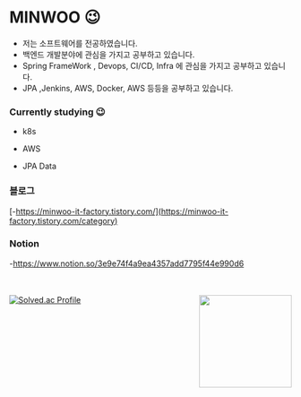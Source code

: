 # MINWOO 😉

  

-  저는 소프트웨어를 전공하였습니다.
-  백엔드 개발분야에 관심을 가지고 공부하고 있습니다.
-  Spring FrameWork , Devops, CI/CD, Infra 에 관심을 가지고 공부하고 있습니다.
-  JPA ,Jenkins, AWS, Docker, AWS 등등을 공부하고 있습니다. 

### Currently studying 😉 

* k8s

* AWS

* JPA Data


### 블로그

[-https://minwoo-it-factory.tistory.com/](https://minwoo-it-factory.tistory.com/category)

### Notion
-https://www.notion.so/3e9e74f4a9ea4357add7795f44e990d6


<br><br>
[![Solved.ac Profile](http://mazassumnida.wtf/api/v2/generate_badge?boj=kbsserver)](https://solved.ac/kbsserver/)
<img align='right' src="https://github-readme-stats.vercel.app/api?username=minwoo1999" height="165">




</div>





